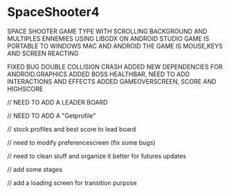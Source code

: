 # SpaceShooter4

SPACE SHOOTER GAME TYPE WITH SCROLLING BACKGROUND AND MULTIPLES ENNEMIES USING LIBGDX ON ANDROID STUDIO
GAME IS PORTABLE TO WINDOWS MAC AND ANDROID
THE GAME IS MOUSE,KEYS AND SCREEN REACTING


FIXED BUG DOUBLE COLLISION CRASH
ADDED NEW DEPENDENCIES FOR ANDROID.GRAPHICS
ADDED BOSS HEALTHBAR, NEED TO ADD INTERACTIONS AND EFFECTS
ADDED GAMEOVERSCREEN, SCORE AND HIGHSCORE

// NEED TO ADD A LEADER BOARD

// NEED TO ADD A "Getprofile"

// stock profiles and best score to lead board

// need to modify preferencescreen (fix some bugs)

// need to clean stuff and organize it better for futures updates

// add some stages

// add a loading screen for transition purpose

